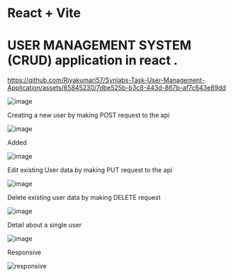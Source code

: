 # React + Vite
# USER MANAGEMENT SYSTEM (CRUD) application in react .





https://github.com/Riyakumari57/Synlabs-Task-User-Management-Application/assets/65845230/7dbe525b-b3c8-443d-867b-af7c643e89dd


![image](https://github.com/Riyakumari57/User-Management-Application/assets/65845230/2ec23fcf-7c41-4ada-bd61-34b5b2ff5d3c)

<p>Creating a new user by making POST request to the api</p>

![image](https://github.com/Riyakumari57/User-Management-Application/assets/65845230/3e995749-95dd-4032-9f0c-251310af1e40)

<p>Added</p>

![image](https://github.com/Riyakumari57/User-Management-Application/assets/65845230/91db4696-489a-435d-8b9e-f68e344af9a6)

<p>Edit existing User data by making PUT request to the api  </p>

![image](https://github.com/Riyakumari57/User-Management-Application/assets/65845230/946ca860-1190-4941-8523-9eccb370054e)

<p>Delete existing user data by making DELETE request</p>

![image](https://github.com/Riyakumari57/User-Management-Application/assets/65845230/bf9d9c40-0768-45ff-9f9f-3355f5157801)

<p>Detail about a single user </p>

![image](https://github.com/Riyakumari57/User-Management-Application/assets/65845230/f74ee6f3-d492-4a93-a5a6-d78cb702e7d1)

<p>Responsive</p>

![responsive](https://github.com/Riyakumari57/Synlabs-Task-User-Management-Application/assets/65845230/59a014d3-dd76-4680-986a-b84c260eb59e)
